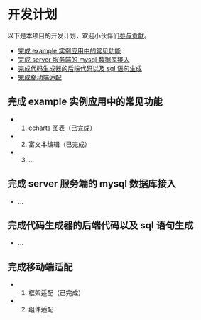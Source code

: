 # 开发计划

以下是本项目的开发计划，欢迎小伙伴们[参与贡献](/docs/contribute.md)。

- [完成 example 实例应用中的常见功能](#完成example实例应用中的常见功能)
- [完成 server 服务端的 mysql 数据库接入](#完成server服务端的mysql数据库接入)
- [完成代码生成器的后端代码以及 sql 语句生成](#完成代码生成器的后端代码以及sql语句生成)
- [完成移动端适配](#完成移动端适配)

## 完成 example 实例应用中的常见功能

- 1. echarts 图表（已完成）
- 2. 富文本编辑（已完成）
- 3. ...

## 完成 server 服务端的 mysql 数据库接入

- ...

## 完成代码生成器的后端代码以及 sql 语句生成

- ...

## 完成移动端适配

- 1. 框架适配（已完成）
- 2. 组件适配
